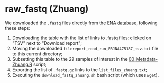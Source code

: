 # raw_fastq (Zhuang)

We downloaded the `.fastq` files directly from the [ENA database](https://www.ebi.ac.uk/ena/browser/view/PRJNA475187), following these steps:
1. Downloading the table with the list of links to .fastq files: clicked on "TSV" next to "Download report";
2. Moving the downloaded `filereport_read_run_PRJNA475187_tsv.txt` file to this current directory;
3. Subsetting this table to the 29 samples of interest in the [00_Metadata-Zhuang.R](../../../../scripts/analysis-individual/Zhuang-2018/00_Metadata-Zhuang.R) script;
4. Exporting the list of `.fastq.gz` links to the `list_files_zhuang.txt`;
5. Executing the `download_fastq_zhuang.sh` bash script (which uses `wget`).